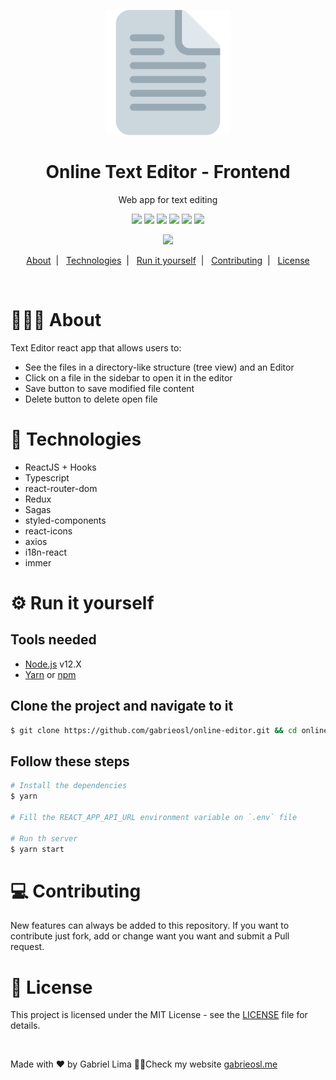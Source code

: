 <p align="center">
  <img src="public/logo512.png" width="200" />
</p>

<h1 align="center">
  Online Text Editor - Frontend
</h1>

<p align="center">Web app for text editing</p>

<p align="center">
  <img src="https://img.shields.io/github/last-commit/gabrieosl/online-editor" />
  <img src="https://img.shields.io/github/license/gabrieosl/online-editor" />
  <img src="https://img.shields.io/github/issues/gabrieosl/online-editor" />
  <img src="https://img.shields.io/github/repo-size/gabrieosl/online-editor" />
  <img src="https://img.shields.io/github/languages/top/gabrieosl/online-editor" />
  <img src="https://img.shields.io/codefactor/grade/github/gabrieosl/online-editor" />

</p>

<p align="center">
  <img src=".github/demo.gif"  />
</p>

<p align="center">
  <a href="#-about">About</a>&nbsp;&nbsp;|&nbsp;&nbsp;
  <a href="#-technologies">Technologies</a>&nbsp;&nbsp;|&nbsp;&nbsp;
  <a href="#-run-it-yourself">Run it yourself</a>&nbsp;&nbsp;|&nbsp;&nbsp;
  <a href="#-contributing">Contributing</a>&nbsp;&nbsp;|&nbsp;&nbsp;
  <a href="#-license">License</a>
</p>
<br />

# 👨🏻‍💻 About

Text Editor react app that allows users to:

- See the files in a directory-like structure (tree view) and an Editor
- Click on a file in the sidebar to open it in the editor
- Save button to save modified file content
- Delete button to delete open file

# 🚀 Technologies

- ReactJS + Hooks
- Typescript
- react-router-dom
- Redux
- Sagas
- styled-components
- react-icons
- axios
- i18n-react
- immer

# ⚙️ Run it yourself

## Tools needed

- [Node.js](https://nodejs.org/en/) v12.X
- [Yarn](https://classic.yarnpkg.com/) or [npm](https://www.npmjs.com/)

## Clone the project and navigate to it

```bash
$ git clone https://github.com/gabrieosl/online-editor.git && cd online-editor
```

## Follow these steps

```bash
# Install the dependencies
$ yarn

# Fill the REACT_APP_API_URL environment variable on `.env` file

# Run th server
$ yarn start
```

# 💻 Contributing

New features can always be added to this repository. If you want to contribute just fork, add or change want you want and submit a Pull request.

# 📝 License

This project is licensed under the MIT License - see the [LICENSE](LICENSE) file for details.

<br />

Made with ❤️ by Gabriel Lima ✌🏻Check my website [gabrieosl.me](https://gabrieosl.me)
